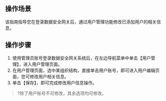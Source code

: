 ## 操作场景

该指南指导您在登录数据安全网关后，通过用户管理功能修改已添加用户的相关信息。


## 操作步骤

1. 使用管理员账号登录数据安全网关系统后，在左边导航菜单中单击【用户管理】，进入用户管理页面。
2. 在用户管理页面，选中某组织结构，直接单击用户账号，即可进入用户编辑页面，您可修改用户相关信息。
3. 单击【保存】，即可完成修改用户信息操作。

>?除了用户账号不可修改，其余选项均可修改。




